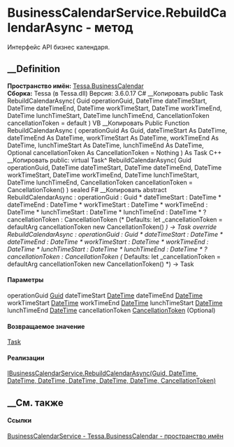 # BusinessCalendarService.RebuildCalendarAsync - метод
Интерфейс API бизнес календаря.
## __Definition
 **Пространство имён:** [Tessa.BusinessCalendar](N_Tessa_BusinessCalendar.htm)  
 **Сборка:** Tessa (в Tessa.dll) Версия: 3.6.0.17
C# __Копировать
     public Task RebuildCalendarAsync(
    	Guid operationGuid,
    	DateTime dateTimeStart,
    	DateTime dateTimeEnd,
    	DateTime workTimeStart,
    	DateTime workTimeEnd,
    	DateTime lunchTimeStart,
    	DateTime lunchTimeEnd,
    	CancellationToken cancellationToken = default
    )
VB __Копировать
     Public Function RebuildCalendarAsync ( 
    	operationGuid As Guid,
    	dateTimeStart As DateTime,
    	dateTimeEnd As DateTime,
    	workTimeStart As DateTime,
    	workTimeEnd As DateTime,
    	lunchTimeStart As DateTime,
    	lunchTimeEnd As DateTime,
    	Optional cancellationToken As CancellationToken = Nothing
    ) As Task
C++ __Копировать
     public:
    virtual Task^ RebuildCalendarAsync(
    	Guid operationGuid, 
    	DateTime dateTimeStart, 
    	DateTime dateTimeEnd, 
    	DateTime workTimeStart, 
    	DateTime workTimeEnd, 
    	DateTime lunchTimeStart, 
    	DateTime lunchTimeEnd, 
    	CancellationToken cancellationToken = CancellationToken()
    ) sealed
F# __Копировать
     abstract RebuildCalendarAsync : 
            operationGuid : Guid * 
            dateTimeStart : DateTime * 
            dateTimeEnd : DateTime * 
            workTimeStart : DateTime * 
            workTimeEnd : DateTime * 
            lunchTimeStart : DateTime * 
            lunchTimeEnd : DateTime * 
            ?cancellationToken : CancellationToken 
    (* Defaults:
            let _cancellationToken = defaultArg cancellationToken new CancellationToken()
    *)
    -> Task 
    override RebuildCalendarAsync : 
            operationGuid : Guid * 
            dateTimeStart : DateTime * 
            dateTimeEnd : DateTime * 
            workTimeStart : DateTime * 
            workTimeEnd : DateTime * 
            lunchTimeStart : DateTime * 
            lunchTimeEnd : DateTime * 
            ?cancellationToken : CancellationToken 
    (* Defaults:
            let _cancellationToken = defaultArg cancellationToken new CancellationToken()
    *)
    -> Task 
#### Параметры
operationGuid [Guid](https://learn.microsoft.com/dotnet/api/system.guid)
dateTimeStart
[DateTime](https://learn.microsoft.com/dotnet/api/system.datetime)
dateTimeEnd [DateTime](https://learn.microsoft.com/dotnet/api/system.datetime)
workTimeStart
[DateTime](https://learn.microsoft.com/dotnet/api/system.datetime)
workTimeEnd [DateTime](https://learn.microsoft.com/dotnet/api/system.datetime)
lunchTimeStart
[DateTime](https://learn.microsoft.com/dotnet/api/system.datetime)
lunchTimeEnd
[DateTime](https://learn.microsoft.com/dotnet/api/system.datetime)
cancellationToken
[CancellationToken](https://learn.microsoft.com/dotnet/api/system.threading.cancellationtoken)
(Optional)
#### Возвращаемое значение
[Task](https://learn.microsoft.com/dotnet/api/system.threading.tasks.task)
#### Реализации
[IBusinessCalendarService.RebuildCalendarAsync(Guid, DateTime, DateTime,
DateTime, DateTime, DateTime, DateTime,
CancellationToken)](M_Tessa_BusinessCalendar_IBusinessCalendarService_RebuildCalendarAsync.htm)  
##  __См. также
#### Ссылки
[BusinessCalendarService -
](T_Tessa_BusinessCalendar_BusinessCalendarService.htm)
[Tessa.BusinessCalendar - пространство имён](N_Tessa_BusinessCalendar.htm)
